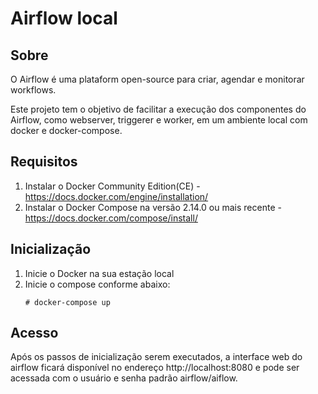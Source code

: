 # Airflow local

## Sobre
O Airflow é uma plataform open-source para criar, agendar e monitorar workflows.

Este projeto tem o objetivo de facilitar a execução dos componentes do Airflow, como webserver, triggerer e  worker, em um ambiente local com docker e docker-compose.

## Requisitos
1. Instalar o Docker Community Edition(CE) - https://docs.docker.com/engine/installation/
2. Instalar o Docker Compose na versão 2.14.0 ou mais recente - https://docs.docker.com/compose/install/

## Inicialização
1. Inicie o Docker na sua estação local
2. Inicie o compose conforme abaixo:
    ```
    # docker-compose up
    ```

## Acesso
Após os passos de inicialização serem executados, a interface web do airflow ficará disponível no endereço http://localhost:8080 e pode ser acessada com o usuário e senha padrão airflow/aiflow.